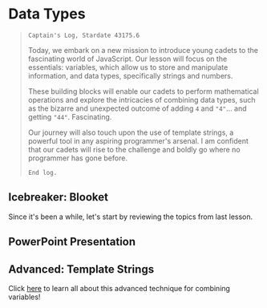 # Data Types

> `Captain's Log, Stardate 43175.6`
>
> Today, we embark on a new mission to introduce young cadets to the fascinating world of JavaScript. Our lesson will focus on the essentials: variables, which allow us to store and manipulate information, and data types, specifically strings and numbers.
>
> These building blocks will enable our cadets to perform mathematical operations and explore the intricacies of combining data types, such as the bizarre and unexpected outcome of adding `4` and `"4"`... and getting `"44"`. Fascinating.
>
> Our journey will also touch upon the use of template strings, a powerful tool in any aspiring programmer's arsenal. I am confident that our cadets will rise to the challenge and boldly go where no programmer has gone before.
>
> `End log.`

## Icebreaker: Blooket
Since it's been a while, let's start by reviewing the topics from last lesson.

## PowerPoint Presentation
<!-- <iframe src='https://view.officeapps.live.com/op/embed.aspx?src=https://hylandtechclub.com/ucs-js/DataTypes/DataTypes.pptx' width='100%' height='450px' frameborder='0'></iframe> -->

## Advanced: Template Strings
Click [here](TemplateStrings.md) to learn all about this advanced technique for combining variables!